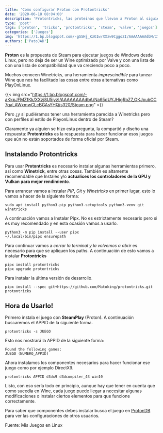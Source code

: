 ```yaml
---
title: 'Como configurar Proton con Protontricks'
date: '2020-06-18 08:04:00'
description: 'Protontricks, las proteinas que llevan a Proton al siguiente nivel y mejoran su compatibilidad'
type: 'post'
tags: ['proton', 'tricks', 'protontricks', 'steam', 'valve', 'juegos']
categories: ['Juegos']
img: 'https://1.bp.blogspot.com/-gSSHj_KzOIw/XXzw9CggoZI/AAAAAAAAdbM/I72Rp8sGBTINNYUqFtWt2CPh3ptLePJagCLcBGAsYHQ/s1600/Steam_banner.png'
authors: ['PatoJAD']
---
```


**Proton** es la propuesta de Steam para ejecutar juegos de Windows desde Linux, pero no deja de ser un Wine optimizado por Valve y con una lista de con una lista de compatibilidad que va creciendo poco a poco.

Muchos conocen Winetricks, una herramienta _imprescindible_ para tunear Wine que nos ha facilitado las cosas entre otras alternativas como PlayOnLinux.

{{< img src="https://1.bp.blogspot.com/-aKkpJFMZfKk/XXzj8U5jyzI/AAAAAAAAdbA/Na65dUYJHigRbZ7_OKJoubCC7qaLAWxmwCLcBGAsYHQ/s320/Steam.png" >}}

Pero ¿y si pudiéramos tener una herramienta parecida a Winetricks pero con perfiles al estilo de PlayonLinux dentro de Steam?

Claramente ya alguien se hizo esta pregunta, la compartió y diseño una respuesta: **Protontricks** es la respuesta para hacer funcionar esos juegos que aún no están soportados de forma oficial por Steam.

## Instalando Protontricks

Para usar **Protontricks** es necesario instalar algunas herramientas primero, así como **Winetrick**, entre otras cosas. También es altamente recomendable que Instales y/o **actualices los controladores de la GPU y Vulkan para mejor rendimiento**.

Para arrancar vamos a instalar _PIP_, _Git_ y _Winetricks_ en primer lugar, esto lo vamos a hacer de la siguiente forma:

    sudo apt install python3-pip python3-setuptools python3-venv git winetricks

A continuación vamos a Instalar Pipx. No es estrictamente necesario pero si es muy recomendado y en esta ocasión vamos a usarlo.

    python3 -m pip install --user pipx
    ~/.local/bin/pipx ensurepath

Para continuar vamos a _cerrar la terminal y la volvemos a abrir_ es necesario para que se apliquen los paths. A continuación de esto vamos a instalar **Protontricks**

    pipx install protontricks
    pipx upgrade protontricks

Para instalar la última versión de desarrollo.

    pipx install --spec git+https://github.com/Matoking/protontricks.git protontricks

## Hora de Usarlo!

Primero instala el juego con **SteamPlay** (Proton). A continuación buscaremos el APPID de la siguiente forma.

    protontricks -s JUEGO

Esto nos mostrará la APPID de la siguiente forma:

    Found the following games:
    JUEGO (NUMERO_APPID)

Ahora instalamos los componentes necesarios para hacer funcionar ese juego como por ejemplo DirectX9.

    protontricks APPID d3dx9 d3dcompiler_43 win10

Listo, con eso sería todo en principio, aunque hay que tener en cuenta que como sucedía en Wine, cada juego puede llegar a necesitar algunas modificaciones o instalar ciertos elementos para que funcione correctamente.

Para saber que componentes debes instalar busca el juego en [ProtonDB](https://www.protondb.com/) para ver las configuraciones de otros usuarios.

Fuente: Mis Juegos en Linux
